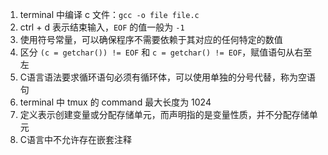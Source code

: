1. terminal 中编译 c 文件：`gcc -o file file.c`
2. ctrl + d 表示结束输入，`EOF` 的值一般为 `-1`
3. 使用符号常量，可以确保程序不需要依赖于其对应的任何特定的数值
4. 区分 `(c = getchar()) != EOF` 和 `c = getchar() != EOF`，赋值语句从右至左
5. C语言语法要求循环语句必须有循环体，可以使用单独的分号代替，称为空语句
6. terminal 中 tmux 的 command 最大长度为 1024
7. 定义表示创建变量或分配存储单元，而声明指的是变量性质，并不分配存储单元
8. C语言中不允许存在嵌套注释
